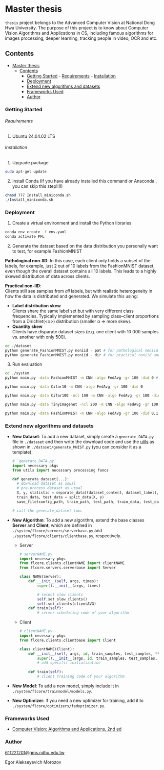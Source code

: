 # Master thesis

`thesis` project belongs to the Advanced Computer Vision at National Dong Hwa University. The purpose of this project is to know about Computer Vision Algorithms and Applications in CS, including famous algorithms for images processing, deeper learning, tracking people in video, OCR and etc.

## Contents

- [Master thesis](#master-thesis)
  - [Contents](#contents)
    - [Getting Started](#getting-started)
          - [Requirements](#requirements)
          - [Installation](#installation)
    - [Deployment](#deployment)
    - [Extend new algorithms and datasets](#extend-new-algorithms-and-datasets)
    - [Frameworks Used](#frameworks-used)
    - [Author](#author)

### Getting Started

###### Requirements

1. Ubuntu 24.04.02 LTS

###### Installation

1. Upgrade package

```sh
sudo apt-get update
```

2. Install Conda (If you have already installed this command or Anaconda , you can skip this step!!!!)

```sh
chmod 777 Install_miniconda.sh
./Install_miniconda.sh
```

### Deployment

1. Create a virtual environment and install the Python libraries

```sh
conda env create -f env.yaml
conda activate PFL
```

2. Generate the dataset based on the data distribution you personally want to test, for example FashionMNIST

**Pathological non-IID**: In this case, each client only holds a subset of the labels, for example, just 2 out of 10 labels from the FashionMNIST dataset, even though the overall dataset contains all 10 labels. This leads to a highly skewed distribution of data across clients.

**Practical non-IID**:  
Clients still see samples from _all_ labels, but with realistic heterogeneity in how the data is distributed and generated. We simulate this using:
   - **Label distribution skew**  
     Clients share the same label set but with very different class frequencies. Typically implemented by sampling class–client proportions from a Dirichlet(\<α\>) distribution (smaller α ⇒ more skew).
   - **Quantity skew**  
     Clients have disparate dataset sizes (e.g. one client with 10 000 samples vs. another with only 500).

```sh
cd ./dataset
python generate_FashionMNIST.py noniid - pat # for pathological noniid and unbalanced scenario
python generate_FashionMNIST.py noniid - dir # for practical noniid and unbalanced scenario
```

3. Run evaluation

```sh
cd ./system
python main.py -data FashionMNIST -m CNN -algo FedAvg -gr 100 -did 0 # using the FashionMNIST dataset, the FedAvg algorithm, and the 4-layer CNN model, communication round 100

python main.py -data Cifar10 -m CNN -algo FedAvg -gr 100 -did 0

python main.py -data Cifar100 -ncl 100 -m CNN -algo FedAvg -gr 100 -did 

python main.py -data TinyImagenet -ncl 200 -m CNN -algo FedAvg -gr 100 -did 0

python main.py -data FashionMNIST -m CNN -algo FedAvg -gr 100 -did 0,1,2,3 # running on multiple GPUs
```

### Extend new algorithms and datasets

- **New Dataset**: To add a new dataset, simply create a `generate_DATA.py` file in `./dataset` and then write the download code and use the [utils](https://github.com/TsingZ0/PFLlib/tree/master/dataset/utils) as shown in `./dataset/generate_MNIST.py` (you can consider it as a template):
  ```python
  # `generate_DATA.py`
  import necessary pkgs
  from utils import necessary processing funcs

  def generate_dataset(...):
    # download dataset as usual
    # pre-process dataset as usual
    X, y, statistic = separate_data((dataset_content, dataset_label), ...)
    train_data, test_data = split_data(X, y)
    save_file(config_path, train_path, test_path, train_data, test_data, statistic, ...)

  # call the generate_dataset func
  ```
  
- **New Algorithm**: To add a new algorithm, extend the base classes **Server** and **Client**, which are defined in `./system/flcore/servers/serverbase.py` and `./system/flcore/clients/clientbase.py`, respectively.
  - Server
    ```python
    # serverNAME.py
    import necessary pkgs
    from flcore.clients.clientNAME import clientNAME
    from flcore.servers.serverbase import Server

    class NAME(Server):
        def __init__(self, args, times):
            super().__init__(args, times)

            # select slow clients
            self.set_slow_clients()
            self.set_clients(clientAVG)
        def train(self):
            # server scheduling code of your algorithm
    ```
  - Client
    ```python
    # clientNAME.py
    import necessary pkgs
    from flcore.clients.clientbase import Client

    class clientNAME(Client):
        def __init__(self, args, id, train_samples, test_samples, **kwargs):
            super().__init__(args, id, train_samples, test_samples, **kwargs)
            # add specific initialization
        
        def train(self):
            # client training code of your algorithm
    ```
  
- **New Model**: To add a new model, simply include it in `./system/flcore/trainmodel/models.py`.
  
- **New Optimizer**: If you need a new optimizer for training, add it to `./system/flcore/optimizers/fedoptimizer.py`.

### Frameworks Used

- [Computer Vision: Algorithms and Applications, 2nd ed](https://szeliski.org/Book/)


### Author

611221201@gms.ndhu.edu.tw

Egor Alekseyevich Morozov